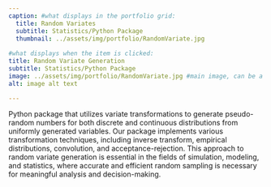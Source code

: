 ```yaml
---
caption: #what displays in the portfolio grid:
  title: Random Variates
  subtitle: Statistics/Python Package
  thumbnail: ../assets/img/portfolio/RandomVariate.jpg
  
#what displays when the item is clicked:
title: Random Variate Generation
subtitle: Statistics/Python Package
image: ../assets/img/portfolio/RandomVariate.jpg #main image, can be a link or a file in assets/img/portfolio
alt: image alt text

---
```

 Python package that utilizes variate transformations to generate pseudo-random numbers for both discrete and continuous distributions from uniformly generated variables. Our package implements various transformation techniques, including inverse transform, empirical distributions, convolution, and acceptance-rejection. This approach to random variate generation is essential in the fields of simulation, modeling, and statistics, where accurate and efficient random sampling is necessary for meaningful analysis and decision-making.

<!-- optional info list (delete if not using):

{:.list-inline} 
- Date: 
- Client: 
- Category:  -->

